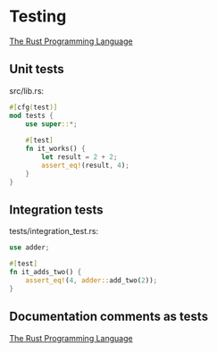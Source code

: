# Testing
[The Rust Programming Language](https://doc.rust-lang.org/book/ch11-00-testing.html)

## Unit tests
src/lib.rs:
```rust
#[cfg(test)]
mod tests {
    use super::*;
    
    #[test]
    fn it_works() {
        let result = 2 + 2;
        assert_eq!(result, 4);
    }
}
```

## Integration tests
tests/integration_test.rs:
```rust
use adder;

#[test]
fn it_adds_two() {
    assert_eq!(4, adder::add_two(2));
}
```

## Documentation comments as tests
[The Rust Programming Language](https://doc.rust-lang.org/book/ch14-02-publishing-to-crates-io.html#making-useful-documentation-comments)
